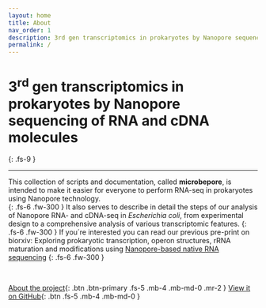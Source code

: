 ```yaml
---
layout: home
title: About
nav_order: 1
description: 3rd gen transcriptomics in prokaryotes by Nanopore sequencing of RNA and cDNA molecules
permalink: /
---
```


# 3<sup>rd</sup> gen transcriptomics in prokaryotes by Nanopore sequencing of RNA and cDNA molecules
{: .fs-9 }

--- 
This collection of scripts and documentation, called **microbepore**, is intended to make it easier for everyone to perform RNA-seq in prokaryotes using Nanopore technology.  
{: .fs-6 .fw-300 }
It also serves to describe in detail the steps of our analysis of Nanopore RNA- and cDNA-seq in *Escherichia coli*, from experimental design to a comprehensive analysis of various transcriptomic features. 
{: .fs-6 .fw-300 } 
If you´re interested you can read our previous pre-print on biorxiv: Exploring prokaryotic transcription, operon structures, rRNA maturation and modifications using [Nanopore-based native RNA sequencing](https://www.biorxiv.org/content/10.1101/2019.12.18.880849v2)
{: .fs-6 .fw-300 } 

<br> 

[About the project](project){: .btn .btn-primary .fs-5 .mb-4 .mb-md-0 .mr-2 } [View it on GitHub](https://github.com/felixgrunberger/microbepore){: .btn .fs-5 .mb-4 .mb-md-0 }



